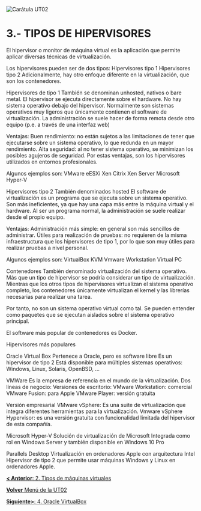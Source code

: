 ![Carátula UT02](imgs/caratula_ut02.png)

# 3.- TIPOS DE HIPERVISORES

El hipervisor o monitor de máquina virtual es la aplicación que permite aplicar diversas técnicas de virtualización.

Los hipervisores pueden ser de dos tipos:
Hipervisores tipo 1
Hipervisores tipo 2
Adicionalmente, hay otro enfoque diferente en la virtualización, que son los contenedores.

Hipervisores de tipo 1
También se denominan unhosted, nativos o bare metal.
El hipervisor se ejecuta directamente sobre el hardware.
No hay sistema operativo debajo del hipervisor.
Normalmente son sistemas operativos muy ligeros que únicamente contienen el software de virtualización.
La administración se suele hacer de forma remota desde otro equipo (p.e. a través de una interfaz web)

Ventajas:
Buen rendimiento: no están sujetos a las limitaciones de tener que ejecutarse sobre un sistema operativo, lo que redunda en un mayor rendimiento.
Alta seguridad: al no tener sistema operativo, se minimizan los posibles agujeros de seguridad.
Por estas ventajas, son los hipervisores utilizados en entornos profesionales.

Algunos ejemplos son:
VMware eESXi
Xen
Citrix Xen Server
Microsoft Hyper-V

Hipervisores tipo 2
También denominados hosted
El software de virtualización es un programa que se ejecuta sobre un sistema operativo.
Son más ineficientes, ya que hay una capa más entre la máquina virtual y el hardware.
Al ser un programa normal, la administración se suele realizar desde el propio equipo.

Ventajas:
Administración más simple: en general son más sencillos de administrar.
Útiles para realización de pruebas: no requieren de la misma infraestructura que los hipervisores de tipo 1, por lo que son muy útiles para realizar pruebas a nivel personal.

Algunos ejemplos son:
VirtualBox
KVM
Vmware Workstation
Virtual PC

Contenedores
También denominado virtualización del sistema operativo.
Más que un tipo de hipervisor se podría considerar un tipo de virtualización.
Mientras que los otros tipos de hipervisores virtualizan el sistema operativo completo, los contenedores únicamente virtualizan el kernel y las librerías necesarias para realizar una tarea.

Por tanto, no son un sistema operativo virtual como tal.
Se pueden entender como paquetes que se ejecutan aislados sobre el sistema operativo principal.

El software más popular de contenedores es Docker.


Hipervisores más populares

Oracle Virtual Box
Pertenece a Oracle, pero es software libre
Es un hipervisor de tipo 2
Está disponible para múltiples sistemas operativos: Windows, Linux, Solaris, OpenBSD, …

VMWare
Es la empresa de referencia en el mundo de la virtualización.
Dos líneas de negocio:
Versiones de escritorio: 
VMware Workstation: comercial
VMware Fusion: para Apple
VMware Player: versión gratuita

Versión empresarial
VMware vSphere: Es una suite de virtualización que integra diferentes herramientas para la virtualización.
Vmware vSphere Hypervisor: es una versión gratuita con funcionalidad limitada del hipervisor de esta compañía.

Microsoft Hyper-V
Solución de virtualización de Microsoft
Integrada como rol en Windows Server y también disponible en Windows 10 Pro

Parallels Desktop
Virtualización en ordenadores Apple con arquitectura Intel
Hipervisor de tipo 2 que permite usar máquinas Windows y Linux en ordenadores Apple.


[**< Anterior**: 2. Tipos de máquinas virtuales](02_tipos_MV.md)

[**Volver** Menú de la UT02](index_UT02.md)

[**Siguiente>**: 4. Oracle VirtualBox](04_virtualbox.md)

